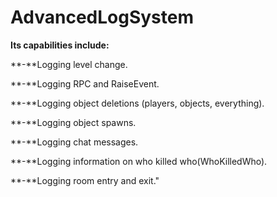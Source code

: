 # AdvancedLogSystem
**Its capabilities include:**

 **-**Logging level change.
 
 **-**Logging RPC and RaiseEvent.
 
 **-**Logging object deletions (players, objects, everything).
 
 **-**Logging object spawns.
 
 **-**Logging chat messages.
 
 **-**Logging information on who killed who(WhoKilledWho).
 
 **-**Logging room entry and exit."
